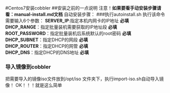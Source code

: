 #Centos7安装cobbler
##安装之前的一点说明
注意！**如果要看手动安装步骤请看：manual-install.md文档**
自动安装步骤：
###执行autoinstall.sh 
执行该命令需要输入6个参数：
  **SERVER_IP**:指定本机内网卡的IP地址  **必填**  
  **DHCP_RANGE**：指定批量装机需要获取的IP地址段  **必填**  
  **ROOT_PASSWORD**：指定批量装机后系统默认的root密码  **必填**  
  **DHCP_SUBNET**：指定DHCP的网段  **必填**  
  **DHCP_ROUTER**：指定DHCP的网管  **必填**   
  **DHCP_DNS**：指定DHCP的DNS地址  **必填**  
### 导入镜像到cobbler
把需要导入的镜像iso文件放到/opt/iso 文件夹下，执行import-iso.sh自动导入镜像！
OK！！！就是这么简单
